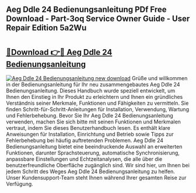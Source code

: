 ## Aeg Ddle 24 Bedienungsanleitung PDf Free Download - Part-3oq Service Owner Guide - User Repair Edition 5a2Wu

# <h2><a href="http://df3tuq.blite.top/?on=Aeg+Ddle+24+Bedienungsanleitung">🔗Download 👉🔴 Aeg Ddle 24 Bedienungsanleitung</a></h2>

[![Aeg Ddle 24 Bedienungsanleitung new download](https://i.imgur.com/lujVjoI.png)](http://df3tuq.blite.top/?on=Aeg+Ddle+24+Bedienungsanleitung)
Grüße und willkommen in der Bedienungsanleitung für Ihr neu zusammengebautes Aeg Ddle 24 Bedienungsanleitung. Dieses Handbuch wurde speziell entwickelt, um Ihnen den Einstieg in Ihr Produkt zu erleichtern und Ihnen ein gründliches Verständnis seiner Merkmale, Funktionen und Fähigkeiten zu vermitteln. Sie finden Schritt-für-Schritt-Anleitungen für Installation, Verwendung, Wartung und Fehlerbehebung. Bevor Sie Ihr Aeg Ddle 24 Bedienungsanleitung verwenden, machen Sie sich bitte mit seinen Funktionen und Merkmalen vertraut, indem Sie dieses Benutzerhandbuch lesen. Es enthält klare Anweisungen für Installation, Einrichtung und Betrieb sowie Tipps zur Fehlerbehebung bei häufig auftretenden Problemen. Aeg Ddle 24 Bedienungsanleitung bietet eine beeindruckende Auswahl an erweiterten Funktionen, darunter Sprachsteuerung, automatische Synchronisierung, anpassbare Einstellungen und Echtzeitanalysen, die alle über die benutzerfreundliche Oberfläche zugänglich sind. Wir sind hier, um Ihnen bei jedem Schritt des Weges Aeg Ddle 24 Bedienungsanleitung zu helfen. Unser Kundensupport-Team steht Ihnen während Ihrer gesamten Reise zur Verfügung.

